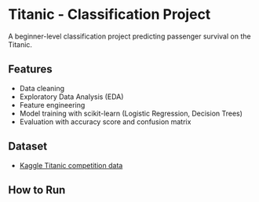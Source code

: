 # Titanic - Classification Project

A beginner-level classification project predicting passenger survival on the Titanic.

## Features
- Data cleaning
- Exploratory Data Analysis (EDA)
- Feature engineering
- Model training with scikit-learn (Logistic Regression, Decision Trees)
- Evaluation with accuracy score and confusion matrix

## Dataset
- [Kaggle Titanic competition data](https://www.kaggle.com/c/titanic/data)

## How to Run

